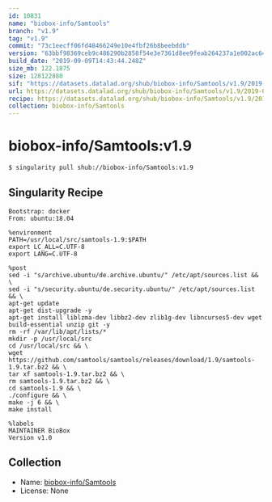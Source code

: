 ```yaml
---
id: 10831
name: "biobox-info/Samtools"
branch: "v1.9"
tag: "v1.9"
commit: "73c1eecff06fd48466249e10e4fbf26b8beebddb"
version: "63bbf98369ceb9c486290b2858f54e3e7361d8ee9feab264237a1e002ac64f7f"
build_date: "2019-09-09T14:43:44.248Z"
size_mb: 122.1875
size: 128122880
sif: "https://datasets.datalad.org/shub/biobox-info/Samtools/v1.9/2019-09-09-73c1eecf-63bbf983/63bbf98369ceb9c486290b2858f54e3e7361d8ee9feab264237a1e002ac64f7f.sif"
url: https://datasets.datalad.org/shub/biobox-info/Samtools/v1.9/2019-09-09-73c1eecf-63bbf983/
recipe: https://datasets.datalad.org/shub/biobox-info/Samtools/v1.9/2019-09-09-73c1eecf-63bbf983/Singularity
collection: biobox-info/Samtools
---
```


# biobox-info/Samtools:v1.9

```bash
$ singularity pull shub://biobox-info/Samtools:v1.9
```

## Singularity Recipe

```singularity
Bootstrap: docker
From: ubuntu:18.04

%environment
PATH=/usr/local/src/samtools-1.9:$PATH
export LC_ALL=C.UTF-8
export LANG=C.UTF-8

%post
sed -i "s/archive.ubuntu/de.archive.ubuntu/" /etc/apt/sources.list && \
sed -i "s/security.ubuntu/de.security.ubuntu/" /etc/apt/sources.list && \
apt-get update
apt-get dist-upgrade -y 
apt-get install liblzma-dev libbz2-dev zlib1g-dev libncurses5-dev wget build-essential unzip git -y 
rm -rf /var/lib/apt/lists/*
mkdir -p /usr/local/src
cd /usr/local/src && \
wget https://github.com/samtools/samtools/releases/download/1.9/samtools-1.9.tar.bz2 && \
tar xf samtools-1.9.tar.bz2 && \
rm samtools-1.9.tar.bz2 && \
cd samtools-1.9 && \
./configure && \
make -j 6 && \
make install

%labels
MAINTAINER BioBox
Version v1.0
```

## Collection

 - Name: [biobox-info/Samtools](https://github.com/biobox-info/Samtools)
 - License: None

